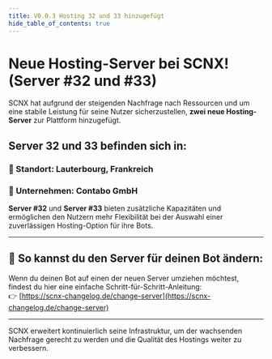 ```yaml
---
title: V0.0.3 Hosting 32 und 33 hinzugefügt
hide_table_of_contents: true
---
```


# Neue Hosting-Server bei SCNX! (Server #32 und #33)

SCNX hat aufgrund der steigenden Nachfrage nach Ressourcen und um eine stabile Leistung für seine Nutzer sicherzustellen, **zwei neue Hosting-Server** zur Plattform hinzugefügt.

## Server 32 und 33 befinden sich in:
### 📍 Standort: Lauterbourg, Frankreich  
### 🏢 Unternehmen: Contabo GmbH

**Server #32** und **Server #33** bieten zusätzliche Kapazitäten und ermöglichen den Nutzern mehr Flexibilität bei der Auswahl einer zuverlässigen Hosting-Option für ihre Bots.

---

## 🔄 So kannst du den Server für deinen Bot ändern:
Wenn du deinen Bot auf einen der neuen Server umziehen möchtest, findest du hier eine einfache Schritt-für-Schritt-Anleitung:  
👉 [https://scnx-changelog.de/change-server](https://scnx-changelog.de/change-server)

---

SCNX erweitert kontinuierlich seine Infrastruktur, um der wachsenden Nachfrage gerecht zu werden und die Qualität des Hostings weiter zu verbessern.
